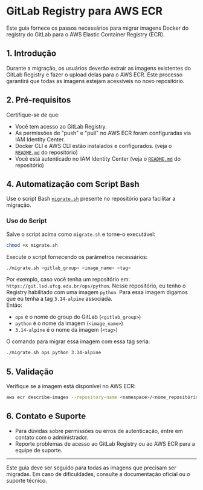 # GitLab Registry para AWS ECR

Este guia fornece os passos necessários para migrar imagens Docker do registry
do GitLab para o AWS Elastic Container Registry (ECR).

## 1. Introdução

Durante a migração, os usuários deverão extrair as imagens existentes do GitLab
Registry e fazer o upload delas para o AWS ECR. Este processo garantirá que
todas as imagens estejam acessíveis no novo repositório.

## 2. Pré-requisitos

Certifique-se de que:

- Você tem acesso ao GitLab Registry.
- As permissões de "push" e "pull" no AWS ECR foram configuradas via IAM
Identity Center.
- Docker CLI e AWS CLI estão instalados e configurados. (veja o
[`README.md`](../README.md) do repositório)
- Você está autenticado no IAM Identity Center (veja o
[`README.md`](../README.md) do repositório)

## 4. Automatização com Script Bash

Use o script Bash [`migrate.sh`](./migrate.sh) presente no repositório para
facilitar a migração.

### Uso do Script

Salve o script acima como `migrate.sh` e torne-o executável:

```bash
chmod +x migrate.sh
```

Execute o script fornecendo os parâmetros necessários:

```bash
./migrate.sh <gitlab_group> <image_name> <tag>
```

Por exemplo, caso você tenha um repositório em: `https://git.lsd.ufcg.edu.br/ops/python`.
Nesse repositório, eu tenho o Registry habilitado com uma imagem `python`.
Para essa imagem digamos que eu tenha a tag `3.14-alpine` associada.  
Então:

- `ops` é o nome do group do GitLab (`<gitlab_group>`)
- `python` é o nome da imagem (`<image_name>`)
- `3.14-alpine` é o nome da imagem (`<tag>`)

O comando para migrar essa imagem com essa tag seria:

```bash
./migrate.sh ops python 3.14-alpine
```

## 5. Validação

Verifique se a imagem está disponível no AWS ECR:

```bash
aws ecr describe-images --repository-name <namespace>/<nome_repositório>
```

## 6. Contato e Suporte

- Para dúvidas sobre permissões ou erros de autenticação, entre em contato com
o administrador.
- Reporte problemas de acesso ao GitLab Registry ou ao AWS ECR para a equipe de suporte.

---

Este guia deve ser seguido para todas as imagens que precisam ser migradas. Em
caso de dificuldades, consulte a documentação oficial ou o suporte técnico.

